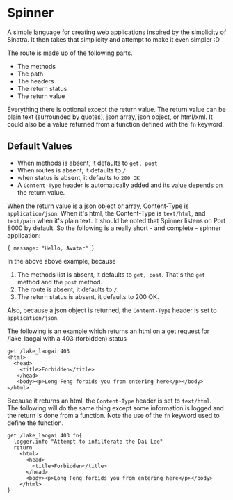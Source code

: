 # Spinner
A simple language for creating web applications inspired by the simplicity of Sinatra. It then takes that simplicity and attempt to make it even simpler :D

The route is made up of the following parts.
+ The methods
+ The path
+ The headers
+ The return status
+ The return value

Everything there is optional except the return value. The return value can be plain text (surrounded by quotes), json array, json object, or html/xml. It could also be a value returned from a function defined with the `fn` keyword.

## Default Values
+ When methods is absent, it defaults to `get, post`
+ When routes is absent, it defaults to `/`
+ when status is absent, it defaults to `200 OK`
+ A `Content-Type` header is automatically added and its value depends on the return value.

When the return value is a json object or array, Content-Type is `application/json`. When it's html, the Content-Type is `text/html`, and `text/pain` when it's plain text. It should be noted that Spinner listens on Port 8000 by default. So the following is a really short - and complete - spinner application:
```
{ message: "Hello, Avatar" }
```
In the above above example, because
1. The methods list is absent, it defaults to `get, post`. That's the `get` method and the `post` method.
2. The route is absent, it defaults to `/`.
3. The return status is absent, it defaults to 200 OK.

Also, because a json object is returned, the `Content-Type` header is set to `application/json`.

The following is an example which returns an html on a get request for /lake_laogai with a 403 (forbidden) status
```
get /lake_laogai 403
<html>
  <head>
    <title>Forbidden</title>
   </head>
   <body><p>Long Feng forbids you from entering here</p></body>
</html>
```
Because it returns an html, the  `Content-Type` header is set to `text/html`.  
The following will do the same thing except some information is logged and the return is done from a function. Note the use of the `fn` keyword used to define the function.
```
get /lake_laogai 403 fn{
  logger.info "Attempt to infilterate the Dai Lee"
  return
    <html>
      <head>
        <title>Forbidden</title>
      </head>
      <body><p>Long Feng forbids you from entering here</p></body>
    </html>
}
```
